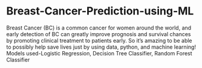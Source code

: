 # Breast-Cancer-Prediction-using-ML
Breast Cancer (BC) is a common cancer for women around the world, and early detection of BC can greatly improve prognosis and survival chances by promoting clinical treatment to patients early. So it’s amazing to be able to possibly help save lives just by using data, python, and machine learning!
Models used-Logistic Regression, Decision Tree Classifier, Random Forest Classifier
